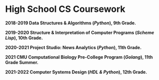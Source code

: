 # High School CS Coursework
**2018-2019 Data Structures & Algorithms (*Python*), 9th Grade.**

**2019-2020 Structure & Interpretation of Computer Programs (*Scheme Lisp*), 10th Grade.**

**2020-2021 Project Studio: News Analytics (*Python*), 11th Grade.**

**2021 CMU Computational Biology Pre-College Program (*Golang*), 11th Grade Summer.**

**2021-2022 Computer Systems Design (*HDL & Python*), 12th Grade.**
